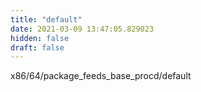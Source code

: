 ```yaml
---
title: "default"
date: 2021-03-09 13:47:05.829023
hidden: false
draft: false
---
```


x86/64/package_feeds_base_procd/default

